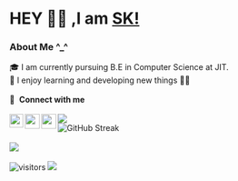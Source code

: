 # HEY 👋🏼 ,I am [SK!](https://github.com/SKsaikiran)
### About Me  ^_^
🎓 I am currently pursuing B.E in Computer Science at JIT. </br>
 👾 I enjoy learning and developing new things 👨‍💻 </br>
 <br />
 🔗 &nbsp;**Connect with me** <br /><br />
<a href="https://www.linkedin.com/in/sai-kiran-j-5102371b3/">
  <img align="left" width="24px" src="https://www.vectorlogo.zone/logos/linkedin/linkedin-icon.svg"  target="_blank"/>
</a>
<a href="mailto:saikiranj2002@gmail.com">
  <img align="left" width="26px" src="https://www.vectorlogo.zone/logos/gmail/gmail-icon.svg" />
</a>
<a href="https://devfolio.co/@SaikiranJ">
  <img align="left" width="26px" src="https://cdn1.iconfinder.com/data/icons/logos-and-brands-3/512/84_Dev_logo_logos-512.png" />
</a>
<img src="https://user-images.githubusercontent.com/73097560/115834477-dbab4500-a447-11eb-908a-139a6edaec5c.gif">
<br />
![GitHub Streak](https://github-readme-streak-stats.herokuapp.com/?user=SKsaikiran&theme=dark-smoky)
<br/>
<br />
<img align="center" src="https://github-readme-stats.vercel.app/api/top-langs/?username=SKsaikiran" /> <br />
<br />
![visitors](https://visitor-badge.laobi.icu/badge?page_id=SKsaikiarn.SKsaikiran)
<img src="https://user-images.githubusercontent.com/73097560/115834477-dbab4500-a447-11eb-908a-139a6edaec5c.gif">
